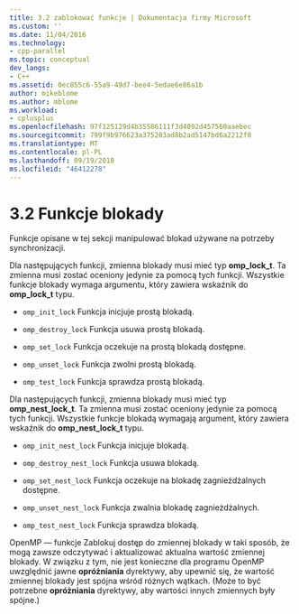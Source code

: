 ```yaml
---
title: 3.2 zablokować funkcje | Dokumentacja firmy Microsoft
ms.custom: ''
ms.date: 11/04/2016
ms.technology:
- cpp-parallel
ms.topic: conceptual
dev_langs:
- C++
ms.assetid: 0ec855c6-55a9-49d7-bee4-5edae6e86a1b
author: mikeblome
ms.author: mblome
ms.workload:
- cplusplus
ms.openlocfilehash: 97f125129d4b35586111f3d4092d457560aaebec
ms.sourcegitcommit: 799f9b976623a375203ad8b2ad5147bd6a2212f0
ms.translationtype: MT
ms.contentlocale: pl-PL
ms.lasthandoff: 09/19/2018
ms.locfileid: "46412278"
---
```

# <a name="32-lock-functions"></a>3.2 Funkcje blokady

Funkcje opisane w tej sekcji manipulować blokad używane na potrzeby synchronizacji.

Dla następujących funkcji, zmienna blokady musi mieć typ **omp_lock_t**. Ta zmienna musi zostać oceniony jedynie za pomocą tych funkcji. Wszystkie funkcje blokady wymaga argumentu, który zawiera wskaźnik do **omp_lock_t** typu.

- `omp_init_lock` Funkcja inicjuje prostą blokadą.

- `omp_destroy_lock` Funkcja usuwa prostą blokadą.

- `omp_set_lock` Funkcja oczekuje na prostą blokadą dostępne.

- `omp_unset_lock` Funkcja zwolni prostą blokadą.

- `omp_test_lock` Funkcja sprawdza prostą blokadą.

Dla następujących funkcji, zmienna blokady musi mieć typ **omp_nest_lock_t**.  Ta zmienna musi zostać oceniony jedynie za pomocą tych funkcji. Wszystkie funkcje blokadą wymagają argument, który zawiera wskaźnik do **omp_nest_lock_t** typu.

- `omp_init_nest_lock` Funkcja inicjuje blokadą.

- `omp_destroy_nest_lock` Funkcja usuwa blokadą.

- `omp_set_nest_lock` Funkcja oczekuje na blokadę zagnieżdżalnych dostępne.

- `omp_unset_nest_lock` Funkcja zwalnia blokadę zagnieżdżalnych.

- `omp_test_nest_lock` Funkcja sprawdza blokadą.

OpenMP — funkcje Zablokuj dostęp do zmiennej blokady w taki sposób, że mogą zawsze odczytywać i aktualizować aktualna wartość zmiennej blokady. W związku z tym, nie jest konieczne dla programu OpenMP uwzględnić jawne **opróżniania** dyrektywy, aby upewnić się, że wartość zmiennej blokady jest spójna wśród różnych wątkach. (Może to być potrzebne **opróżniania** dyrektywy, aby wartości innych zmiennych były spójne.)